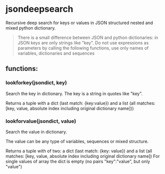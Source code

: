 # jsondeepsearch

Recursive deep search for keys or values in JSON structured nested and mixed python dictionary.

> There is a small difference between JSON and python dictionaries: in JSON keys are only strings like "key".
> Do not use expressions as parameters by calling the following functions, use only names of variables, dictionaries and sequences

## functions:

### **lookforkey(jsondict, key)**

Search the key in dictionary. The key is a string in quotes like "key".

Returns a tuple with a dict (last match: {key:value}) and a list (all matches: [key, value, absolute index including original dictionary name])) 

### **lookforvalue(jsondict, value)**

Search the value in dictionary.

The value can be any type of variables, sequences or mixed structure.

Returns a tuple with of two: a dict (last match: {key: value}) and a list (all matches: [key, value, absolute index including original dictionary name]) 
For single values of array the dict is empty (no pairs "key":"value", but only "value")
